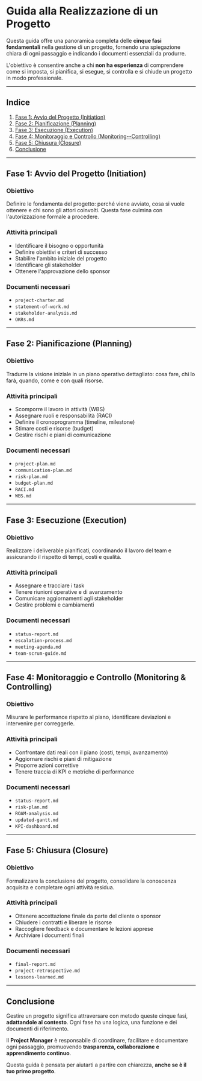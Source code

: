 # Guida alla Realizzazione di un Progetto

Questa guida offre una panoramica completa delle **cinque fasi fondamentali** nella gestione di un progetto, fornendo una spiegazione chiara di ogni passaggio e indicando i documenti essenziali da produrre.

L'obiettivo è consentire anche a chi **non ha esperienza** di comprendere come si imposta, si pianifica, si esegue, si controlla e si chiude un progetto in modo professionale.

---

## Indice

1. [Fase 1: Avvio del Progetto (Initiation)](#fase-1-avvio-del-progetto-initiation)
2. [Fase 2: Pianificazione (Planning)](#fase-2-pianificazione-planning)
3. [Fase 3: Esecuzione (Execution)](#fase-3-esecuzione-execution)
4. [Fase 4: Monitoraggio e Controllo (Monitoring--Controlling)](#fase-4-monitoraggio-e-controllo-monitoring--controlling)
5. [Fase 5: Chiusura (Closure)](#fase-5-chiusura-closure)
6. [Conclusione](#conclusione)

---

## Fase 1: Avvio del Progetto (Initiation)

### **Obiettivo**
Definire le fondamenta del progetto: perché viene avviato, cosa si vuole ottenere e chi sono gli attori coinvolti. Questa fase culmina con l'autorizzazione formale a procedere.

### **Attività principali**
- Identificare il bisogno o opportunità
- Definire obiettivi e criteri di successo
- Stabilire l'ambito iniziale del progetto
- Identificare gli stakeholder
- Ottenere l'approvazione dello sponsor

### **Documenti necessari**
- `project-charter.md`
- `statement-of-work.md`
- `stakeholder-analysis.md`
- `OKRs.md`

---

## Fase 2: Pianificazione (Planning)

### **Obiettivo**
Tradurre la visione iniziale in un piano operativo dettagliato: cosa fare, chi lo farà, quando, come e con quali risorse.

### **Attività principali**
- Scomporre il lavoro in attività (WBS)
- Assegnare ruoli e responsabilità (RACI)
- Definire il cronoprogramma (timeline, milestone)
- Stimare costi e risorse (budget)
- Gestire rischi e piani di comunicazione

### **Documenti necessari**
- `project-plan.md`
- `communication-plan.md`
- `risk-plan.md`
- `budget-plan.md`
- `RACI.md`
- `WBS.md`

---

## Fase 3: Esecuzione (Execution)

### **Obiettivo**
Realizzare i deliverable pianificati, coordinando il lavoro del team e assicurando il rispetto di tempi, costi e qualità.

### **Attività principali**
- Assegnare e tracciare i task
- Tenere riunioni operative e di avanzamento
- Comunicare aggiornamenti agli stakeholder
- Gestire problemi e cambiamenti

### **Documenti necessari**
- `status-report.md`
- `escalation-process.md`
- `meeting-agenda.md`
- `team-scrum-guide.md`

---

## Fase 4: Monitoraggio e Controllo (Monitoring & Controlling)

### **Obiettivo**
Misurare le performance rispetto al piano, identificare deviazioni e intervenire per correggerle.

### **Attività principali**
- Confrontare dati reali con il piano (costi, tempi, avanzamento)
- Aggiornare rischi e piani di mitigazione
- Proporre azioni correttive
- Tenere traccia di KPI e metriche di performance

### **Documenti necessari**
- `status-report.md`
- `risk-plan.md`
- `ROAM-analysis.md`
- `updated-gantt.md`
- `KPI-dashboard.md`

---

## Fase 5: Chiusura (Closure)

### **Obiettivo**
Formalizzare la conclusione del progetto, consolidare la conoscenza acquisita e completare ogni attività residua.

### **Attività principali**
- Ottenere accettazione finale da parte del cliente o sponsor
- Chiudere i contratti e liberare le risorse
- Raccogliere feedback e documentare le lezioni apprese
- Archiviare i documenti finali

### **Documenti necessari**
- `final-report.md`
- `project-retrospective.md`
- `lessons-learned.md`

---

## Conclusione

Gestire un progetto significa attraversare con metodo queste cinque fasi, **adattandole al contesto**. Ogni fase ha una logica, una funzione e dei documenti di riferimento.

Il **Project Manager** è responsabile di coordinare, facilitare e documentare ogni passaggio, promuovendo **trasparenza, collaborazione e apprendimento continuo**.

Questa guida è pensata per aiutarti a partire con chiarezza, **anche se è il tuo primo progetto**.